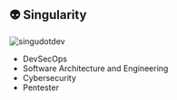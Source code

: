 ## 👽 Singularity

<img src="https://komarev.com/ghpvc/?username=singudotdev&label=Profile%20Views&color=0e75b6&style=flat" alt="singudotdev" />

- DevSecOps
- Software Architecture and Engineering
- Cybersecurity
- Pentester
